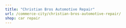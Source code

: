 ```yaml
---
title: "Christian Bros Automotive Repair"
url: /commerce-city/christian-bros-automotive-repair/
shop: car repair
---
```

